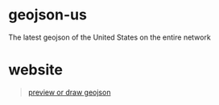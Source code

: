 # geojson-us
The latest geojson of the United States on the entire network

# website
> [preview or draw geojson](https://geojson.io)

